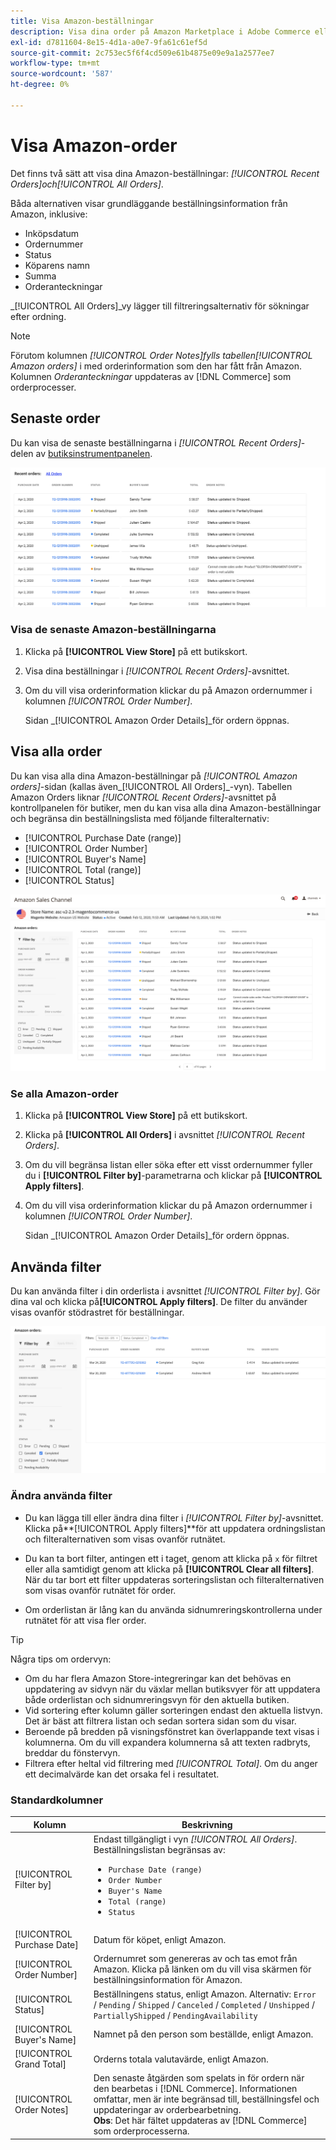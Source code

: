 ```yaml
---
title: Visa Amazon-beställningar
description: Visa dina order på Amazon Marketplace i Adobe Commerce eller Magento Open Source Admin.
exl-id: d7811604-8e15-4d1a-a0e7-9fa61c61ef5d
source-git-commit: 2c753ec5f6f4cd509e61b4875e09e9a1a2577ee7
workflow-type: tm+mt
source-wordcount: '587'
ht-degree: 0%

---
```


# Visa Amazon-order

Det finns två sätt att visa dina Amazon-beställningar: _[!UICONTROL Recent Orders]_och_[!UICONTROL All Orders]_.

Båda alternativen visar grundläggande beställningsinformation från Amazon, inklusive:

- Inköpsdatum
- Ordernummer
- Status
- Köparens namn
- Summa
- Orderanteckningar

_[!UICONTROL All Orders]_vy lägger till filtreringsalternativ för sökningar efter ordning.

>[!NOTE]
>
>Förutom kolumnen _[!UICONTROL Order Notes]_fylls tabellen_[!UICONTROL Amazon orders]_ i med orderinformation som den har fått från Amazon. Kolumnen _Orderanteckningar_ uppdateras av [!DNL Commerce] som orderprocesser.

## Senaste order

Du kan visa de senaste beställningarna i _[!UICONTROL Recent Orders]_-delen av [butiksinstrumentpanelen](./amazon-store-dashboard.md).

![Senaste order](assets/amazon-recent-orders-imported.png)

### Visa de senaste Amazon-beställningarna

1. Klicka på **[!UICONTROL View Store]** på ett butikskort.

1. Visa dina beställningar i _[!UICONTROL Recent Orders]_-avsnittet.

1. Om du vill visa orderinformation klickar du på Amazon ordernummer i kolumnen _[!UICONTROL Order Number]_.

   Sidan _[!UICONTROL Amazon Order Details]_för ordern öppnas.

## Visa alla order

Du kan visa alla dina Amazon-beställningar på _[!UICONTROL Amazon orders]_-sidan (kallas även_[!UICONTROL All Orders]_-vyn). Tabellen Amazon Orders liknar _[!UICONTROL Recent Orders]_-avsnittet på kontrollpanelen för butiker, men du kan visa alla dina Amazon-beställningar och begränsa din beställningslista med följande filteralternativ:

- [!UICONTROL Purchase Date (range)]
- [!UICONTROL Order Number]
- [!UICONTROL Buyer's Name]
- [!UICONTROL Total (range)]
- [!UICONTROL Status]

![Amazon beställningar](assets/amazon-orders-list-all.png)

### Se alla Amazon-order

1. Klicka på **[!UICONTROL View Store]** på ett butikskort.

1. Klicka på **[!UICONTROL All Orders]** i avsnittet _[!UICONTROL Recent Orders]_.

1. Om du vill begränsa listan eller söka efter ett visst ordernummer fyller du i **[!UICONTROL Filter by]**-parametrarna och klickar på **[!UICONTROL Apply filters]**.

1. Om du vill visa orderinformation klickar du på Amazon ordernummer i kolumnen _[!UICONTROL Order Number]_.

   Sidan _[!UICONTROL Amazon Order Details]_för ordern öppnas.

## Använda filter

Du kan använda filter i din orderlista i avsnittet _[!UICONTROL Filter by]_. Gör dina val och klicka på&#x200B;**[!UICONTROL Apply filters]**. De filter du använder visas ovanför stödrastret för beställningar.

![Filter för att visa Amazon-order](assets/amazon-orders-filter-view.png)

### Ändra använda filter

- Du kan lägga till eller ändra dina filter i _[!UICONTROL Filter by]_-avsnittet. Klicka på&#x200B;**[!UICONTROL Apply filters]**för att uppdatera ordningslistan och filteralternativen som visas ovanför rutnätet.

- Du kan ta bort filter, antingen ett i taget, genom att klicka på `x` för filtret eller alla samtidigt genom att klicka på **[!UICONTROL Clear all filters]**. När du tar bort ett filter uppdateras sorteringslistan och filteralternativen som visas ovanför rutnätet för order.

- Om orderlistan är lång kan du använda sidnumreringskontrollerna under rutnätet för att visa fler order.

>[!TIP]
>
>Några tips om ordervyn:
>
>- Om du har flera Amazon Store-integreringar kan det behövas en uppdatering av sidvyn när du växlar mellan butiksvyer för att uppdatera både orderlistan och sidnumreringsvyn för den aktuella butiken.
>- Vid sortering efter kolumn gäller sorteringen endast den aktuella listvyn. Det är bäst att filtrera listan och sedan sortera sidan som du visar.
>- Beroende på bredden på visningsfönstret kan överlappande text visas i kolumnerna. Om du vill expandera kolumnerna så att texten radbryts, breddar du fönstervyn.
>- Filtrera efter heltal vid filtrering med _[!UICONTROL Total]_. Om du anger ett decimalvärde kan det orsaka fel i resultatet.


### Standardkolumner

| Kolumn | Beskrivning |
|---|---|
| [!UICONTROL Filter by] | Endast tillgängligt i vyn _[!UICONTROL All Orders]_.<br>Beställningslistan begränsas av:<ul><li>`Purchase Date (range)`</li><li>`Order Number`</li><li>`Buyer's Name`</li><li>`Total (range)`</li><li>`Status`</li></ul> |
| [!UICONTROL Purchase Date] | Datum för köpet, enligt Amazon. |
| [!UICONTROL Order Number] | Ordernumret som genereras av och tas emot från Amazon. Klicka på länken om du vill visa skärmen för beställningsinformation för Amazon. |
| [!UICONTROL Status] | Beställningens status, enligt Amazon. Alternativ: `Error` / `Pending` / `Shipped` / `Canceled` / `Completed` / `Unshipped` / `PartiallyShipped` / `PendingAvailability` |
| [!UICONTROL Buyer's Name] | Namnet på den person som beställde, enligt Amazon. |
| [!UICONTROL Grand Total] | Orderns totala valutavärde, enligt Amazon. |
| [!UICONTROL Order Notes] | Den senaste åtgärden som spelats in för ordern när den bearbetas i [!DNL Commerce]. Informationen omfattar, men är inte begränsad till, beställningsfel och uppdateringar av orderbearbetning.<br>**Obs**: Det här fältet uppdateras av  [!DNL Commerce] som orderprocesserna. |
